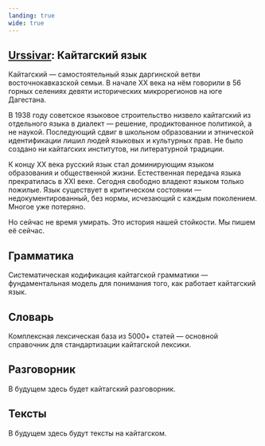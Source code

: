 ```yaml
---
landing: true
wide: true
---
```


<script setup lang="ts">
import AlphabetGrid from "@/components/AlphabetGrid.vue";
</script>

<article>

# [Urssivar](../index#кайтагский-язык): Кайтагский язык

Кайтагский — самостоятельный язык даргинской ветви восточнокавказской семьи. В начале XX века на нём говорили в 56 горных селениях девяти исторических микрорегионов на юге Дагестана.

В 1938 году советское языковое строительство низвело кайтагский из отдельного языка в диалект — решение, продиктованное политикой, а не наукой. Последующий сдвиг в школьном образовании и этнической идентификации лишил людей языковых и культурных прав. Не было создано ни кайтагских институтов, ни литературной традиции.

К концу XX века русский язык стал доминирующим языком образования и общественной жизни. Естественная передача языка прекратилась в XXI веке. Сегодня свободно владеют языком только пожилые. Язык существует в критическом состоянии — недокументированный, без нормы, исчезающий с каждым поколением. Многое уже потеряно.

Но сейчас не время умирать. Это история нашей стойкости. Мы пишем её сейчас.

</article>

<AlphabetGrid />

<article>

## Грамматика

Систематическая кодификация кайтагской грамматики — фундаментальная модель для понимания того, как работает кайтагский язык.

## Словарь

Комплексная лексическая база из 5000+ статей — основной справочник для стандартизации кайтагской лексики.

## Разговорник

В будущем здесь будет кайтагский разговорник.

## Тексты

В будущем здесь будут тексты на кайтагском.

</article>
